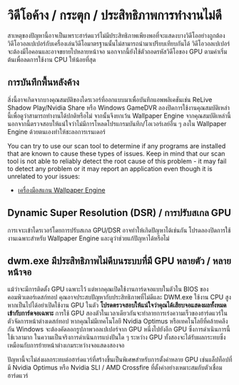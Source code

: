 # วิดีโอค้าง / กระตุก / ประสิทธิภาพการทำงานไม่ดี

สาเหตุของปัญหานี้อาจเป็นเพราะฮาร์ดแวร์ไม่มีประสิทธิภาพเพียงพอที่จะแสดงบางวิดีโออย่างถูกต้อง วิดีโอวอลเปเปอร์กับเครื่องเล่นวิดีโอมาตรฐานนั้นไม่สามารถนำมาเปรียบเทียบกันได้ วิดีโอวอลเปเปอร์จะต้องมีไอคอนและอาจขยายไปหลายหน้าจอ นอกจากนี้ยังใช้ตัวถอดรหัสวิดีโอของ GPU ตามค่าเริ่มต้นเพื่อลดการใช้งาน CPU ให้น้อยที่สุด

## การบันทึกพื้นหลังค้าง
สิ่งนี้อาจเกิดจากบางคุณสมบัติของไดรเวอร์ที่ออกแบบมาเพื่อบันทึกแอพพลิเคชันเช่น ReLive Shadow Play/Nvidia Share หรือ Windows GameDVR ลองปิดการใช้งานคุณสมบัติเหล่านี้เพื่อดูว่าสามารถทำงานได้ปกติหรือไม่ จากนั้นจึงยกเว้น Wallpaper Engine จากคุณสมบัติเหล่านี้ นอกจากนี้ตรวจสอบให้แน่ใจว่าไม่มีการโหลดโปรแกรมบันทึก/โอเวอร์เลย์อื่น ๆ ลงใน Wallpaper Engine ด้วยตนเองทำให้ชะลอการเรนเดอร์

You can try to use our scan tool to determine if any programs are installed that are known to cause these types of issues. Keep in mind that our scan tool is not able to reliably detect the root cause of this problem - it may fail to detect any problem or it may report an application even though it is unrelated to your issues:

* [เครื่องมือสแกน Wallpaper Engine](/debug/scantool.html)

## Dynamic Super Resolution (DSR) / การปรับสเกล GPU
การเจาะเข้าไดรเวอร์โดยการปรับสเกล GPU/DSR อาจทำให้เกิดปัญหาได้เช่นกัน โปรดลองปิดการใช้งานเฉพาะสำหรับ Wallpaper Engine และดูว่าช่วยแก้ปัญหาได้หรือไม่

## dwm.exe มีประสิทธิภาพไม่ดีบนระบบที่มี GPU หลายตัว / หลายหน้าจอ
แม้ว่าจะมีการติดตั้ง GPU เฉพาะไว้ แต่หากคุณเปิดใช้งานการ์ดจอแบบในตัวใน BIOS ของคอมพิวเตอร์เดสก์ทอป คุณอาจประสบปัญหากับประสิทธิภาพที่ไม่ดีและ DWM.exe ใช้งาน CPU สูง หากเป็นไปได้อย่าเปิดใช้งาน GPU ในตัว **โปรดตรวจสอบให้แน่ใจว่าคุณได้เสียบจอแสดงผลทั้งหมดเข้ากับการ์ดจอเฉพาะ** การใช้ GPU สองตัวในเวลาเดียวกันจะทำลายการเร่งความเร็วของฮาร์ดแวร์ในตัวจัดการหน้าต่างเดสก์ทอป หากคุณไม่มีเทคโนโลยี Nvidia Optimus หรือเทคโนโลยีที่คล้ายคลึงกัน Windows จะต้องคัดลอกรูปภาพวอลเปเปอร์จาก GPU หนึ่งไปยังอีก GPU ซึ่งการดำเนินการนี้ใช้เวลามาก ในความเป็นจริงการดำเนินการแบ่งปันใด ๆ ระหว่าง GPU ทั้งสองจะได้รับผลกระทบซึ่งเหมือนกับการย้ายหน้าต่างเกมระหว่างจอแสดงสองจอ

ปัญหานี้จะไม่ส่งผลกระทบต่อฮาร์ดแวร์ที่สร้างขึ้นเป็นพิเศษสำหรับการตั้งค่าหลาย GPU เช่นแล็ปท็อปที่มี Nvidia Optimus หรือ Nvidia SLI / AMD Crossfire ที่ตั้งค่าอย่างเหมาะสมกับตัวเชื่อมฮาร์ดแวร์
